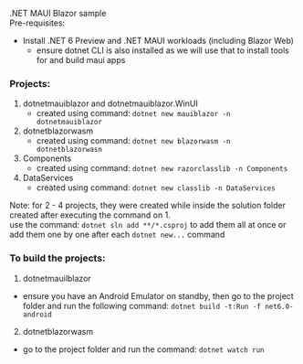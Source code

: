 .NET MAUI Blazor sample  
Pre-requisites:  
- Install .NET 6 Preview and .NET MAUI workloads (including Blazor Web)  
  * ensure dotnet CLI is also installed as we will use that to install tools for and build maui apps  

### Projects:  
1. dotnetmauiblazor and dotnetmauiblazor.WinUI  
   - created using command: `dotnet new mauiblazor -n dotnetmauiblazor`  
2. dotnetblazorwasm  
   - created using command: `dotnet new blazorwasm -n dotnetblazorwasn`
3. Components  
   - created using command: `dotnet new razorclasslib -n Components`  
4. DataServices
   - created using command: `dotnet new classlib -n DataServices`  

Note: for 2 - 4 projects, they were created while inside the solution folder created after executing the command on 1.  
      use the command: `dotnet sln add **/*.csproj` to add them all at once or
      add them one by one after each `dotnet new...` command  


### To build the projects: 
1. dotnetmauilblazor  
  - ensure you have an Android Emulator on standby,
    then go to the project folder and run the following command:
    `dotnet build -t:Run -f net6.0-android`
2. dotnetblazorwasm
  - go to the project folder and run the command: `dotnet watch run`